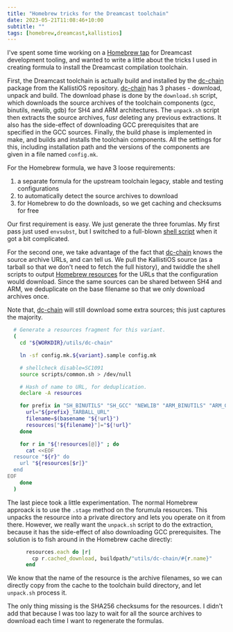 ```yaml
---
title: "Homebrew tricks for the Dreamcast toolchain"
date: 2023-05-21T11:08:46+10:00
subtitle: ""
tags: [homebrew,dreamcast,kallistios]
---
```


I've spent some time working on a
[Homebrew tap](https://github.com/jpeach/homebrew-dreamcast)
for Dreamcast development tooling, and wanted to write a little about the
tricks I used in creating formula to install the Dreamcast compilation
toolchain.

First, the Dreamcast toolchain is actually build and installed by the
[dc-chain][1]
package from the KallistiOS repository.
[dc-chain][1] has 3 phases - download, unpack and build. The download phase is
done by the `download.sh` script, which downloads the source archives of the
toolchain components (gcc, binutils, newlib, gdb) for SH4 and ARM
architectures. The `unpack.sh` script then extracts the source archives, fusr
deleting any previous extractions. It also has the side-effect of downloading
GCC prerequisites that are specified in the GCC sources. Finally, the build
phase is implemented in make, and builds and installs the toolchain components.
All the settings for this, including installation path and the versions of the
components are given in a file named `config.mk`.

For the Homebrew formula, we have 3 loose requirements:
1. a separate formula for the upstream toolchain legacy, stable and testing
   configurations
3. to automatically detect the source archives to download
1. for Homebrew to do the downloads, so we get caching and checksums for free

Our first requirement is easy. We just generate the three forumlas. My first
pass just used `envsubst`, but I switched to a full-blown
[shell script](https://github.com/jpeach/homebrew-dreamcast/blob/main/bin/generate-toolchain-formula.sh)
when it got a bit complicated.

For the second one, we take advantage of the fact that [dc-chain][1] knows the
source archive URLs, and can tell us. We pull the KallistiOS source (as a
tarball so that we don't need to fetch the full history), and twiddle the shell
scripts to output
[Homebrew resources](https://docs.brew.sh/Formula-Cookbook#specifying-gems-python-modules-go-projects-etc-as-dependencies)
for the URLs that the configuration would download.
Since the same sources can be shared between SH4 and ARM, we deduplicate on the base
filename so that we only download archives once.

Note that, [dc-chain][1] will still download some extra sources; this just
captures the majority.

```bash
  # Generate a resources fragment for this variant.
  (
    cd "${WORKDIR}/utils/dc-chain"

    ln -sf config.mk.${variant}.sample config.mk

    # shellcheck disable=SC1091
    source scripts/common.sh > /dev/null

    # Hash of name to URL, for deduplication.
    declare -A resources

    for prefix in "SH_BINUTILS" "SH_GCC" "NEWLIB" "ARM_BINUTILS" "ARM_GCC" "GDB" ; do
      url="${prefix}_TARBALL_URL"
      filename=$(basename "${!url}")
      resources["${filename}"]="${!url}"
    done

    for r in "${!resources[@]}" ; do
      cat <<EOF
  resource "${r}" do
    url "${resources[$r]}"
  end
EOF
    done
  )
```

The last piece took a little experimentation. The normal Homebrew approack is
to use the `.stage` method on the forumula resources. This unpacks the resource
into a private directory and lets you operate on it from there. However, we
really want the `unpack.sh` script to do the extraction, because it has the
side-effect of also downloading GCC prerequisites. The solution is to fish
around in the Homebrew cache directly:

```ruby
      resources.each do |r|
        cp r.cached_download, buildpath/"utils/dc-chain/#{r.name}"
      end
```

We know that the name of the resource is the archive filenames, so we can
directly copy from the cache to the toolchain build directory, and let
`unpack.sh` process it.

The only thing missing is the SHA256 checksums for the resources. I didn't add
that because I was too lazy to wait for all the source archives to download
each time I want to regenerate the formulas.

[1]: https://github.com/KallistiOS/KallistiOS/tree/master/utils/dc-chain
